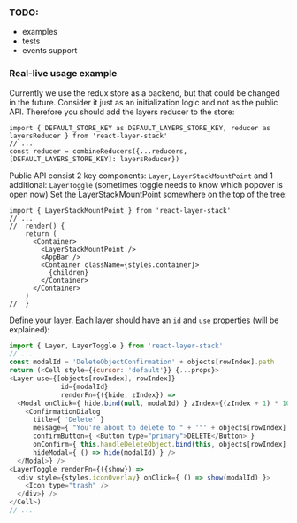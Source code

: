 ### TODO:
* examples
* tests
* events support


### Real-live usage example
Currently we use the redux store as a backend, but that could be changed in the future. Consider it just as an initialization logic and not as the public API.
Therefore you should add the layers reducer to the store:

```
import { DEFAULT_STORE_KEY as DEFAULT_LAYERS_STORE_KEY, reducer as layersReducer } from 'react-layer-stack'
// ...
const reducer = combineReducers({...reducers, [DEFAULT_LAYERS_STORE_KEY]: layersReducer})
```

Public API consist 2 key components: `Layer`, `LayerStackMountPoint` and 1 additional: `LayerToggle` (sometimes toggle needs to know which popover is open now)
Set the LayerStackMountPoint somewhere on the top of the tree:

```
import { LayerStackMountPoint } from 'react-layer-stack'
// ...
//  render() {
    return (
      <Container>
        <LayerStackMountPoint />
        <AppBar />
        <Container className={styles.container}>
          {children}
        </Container>
      </Container>
    )
//  }
```

Define your layer. Each layer should have an `id` and `use` properties (will be explained):

```javascript
import { Layer, LayerToggle } from 'react-layer-stack'
// ...
const modalId = 'DeleteObjectConfirmation' + objects[rowIndex].path
return (<Cell style={{cursor: 'default'}} {...props}>
<Layer use={[objects[rowIndex], rowIndex]}
             id={modalId}
             renderFn={({hide, zIndex}) =>
  <Modal onClick={ hide.bind(null, modalId) } zIndex={(zIndex + 1) * 1000}>
    <ConfirmationDialog
      title={ 'Delete' }
      message={ "You're about to delete to " + '"' + objects[rowIndex].name + '"' }
      confirmButton={ <Button type="primary">DELETE</Button> }
      onConfirm={ this.handleDeleteObject.bind(this, objects[rowIndex].name, () => hide(modalId)) }
      hideModal={ () => hide(modalId) } />
  </Modal>} />
<LayerToggle renderFn={({show}) =>
  <div style={styles.iconOverlay} onClick={ () => show(modalId) }>
    <Icon type="trash" />
  </div>} />
</Cell>)
// ...
```